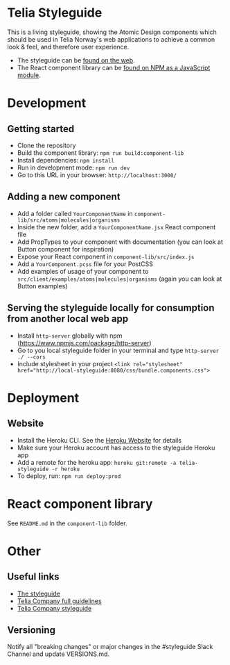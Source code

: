 # Telia Styleguide

This is a living styleguide, showing the Atomic Design components which should be used in Telia Norway's web applications
to achieve a common look & feel, and therefore user experience.

- The styleguide can be [found on the web](http://telia-styleguide.herokuapp.com).
- The React component library can be [found on NPM as a JavaScript module](https://www.npmjs.com/package/@telia/styleguide).

# Development

## Getting started

- Clone the repository
- Build the component library: `npm run build:component-lib`
- Install dependencies: `npm install`
- Run in development mode: `npm run dev`
- Go to this URL in your browser: `http://localhost:3000/`

## Adding a new component

- Add a folder called `YourComponentName` in `component-lib/src/atoms|molecules|organisms`
- Inside the new folder, add a `YourComponentName.jsx` React component file
- Add PropTypes to your component with documentation (you can look at Button component for inspiration)
- Expose your React component in `component-lib/src/index.js`
- Add a `YourComponent.pcss` file for your PostCSS
- Add examples of usage of your component to `src/client/examples/atoms|molecules|organisms` (again you can look at Button examples)

## Serving the styleguide locally for consumption from another local web app

- Install `http-server` globally with npm (https://www.npmjs.com/package/http-server)
- Go to you local styleguide folder in your terminal and type `http-server ./ --cors`
- Include stylesheet in your project `<link rel="stylesheet" href="http://local-styleguide:8080/css/bundle.components.css">`

# Deployment

## Website

- Install the Heroku CLI. See the [Heroku Website](https://devcenter.heroku.com/articles/heroku-cli#download-and-install) for details
- Make sure your Heroku account has access to the styleguide Heroku app
- Add a remote for the heroku app: `heroku git:remote -a telia-styleguide -r heroku`
- To deploy, run: `npm run deploy:prod`

# React component library

See `README.md` in the `component-lib` folder.

# Other

## Useful links

- [The styleguide](http://telia-styleguide.herokuapp.com)
- [Telia Company full guidelines](http://brandhub.teliacompany.com/)
- [Telia Company styleguide](http://digitalstyle.teliacompany.com/)

## Versioning

Notify all "breaking changes" or major changes in the #styleguide Slack Channel and update VERSIONS.md.
